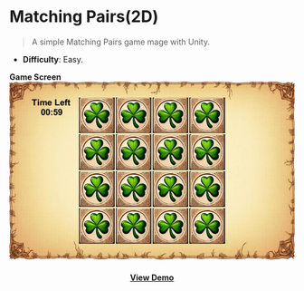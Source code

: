 # Matching Pairs(2D)

> A simple Matching Pairs game mage with Unity.

- **Difficulty**: Easy.

**Game Screen**
![alt text](https://github.com/digiman07/Matching-Pairs/blob/main/Screenshots/Matching-Pairs.jpg)

<div align="center">
<h4> <a href="https://mhsoftware.great-site.net/spaceinvaders/Matching-Pairs/" target="_blank" rel="noopener noreferrer">View Demo</a> </h4>
</div>
